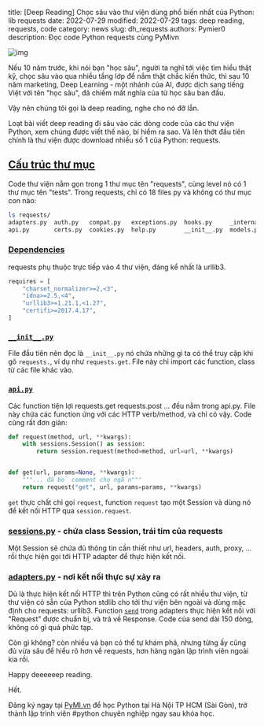 title: [Deep Reading] Chọc sâu vào thư viện dùng phổ biến nhất của Python: lib requests
date: 2022-07-29
modified: 2022-07-29
tags: deep reading, requests, code
category: news
slug: dh_requests
authors: Pymier0
description: Đọc code Python requests cùng PyMivn

![img](https://images.unsplash.com/photo-1470509037663-253afd7f0f51?crop=entropy&cs=tinysrgb&fit=max&fm=jpg&ixid=MnwyMzI1MzN8MHwxfHJhbmRvbXx8fHx8fHx8fDE2NTkxMDIxMDM&ixlib=rb-1.2.1&q=80&w=600)

Nếu 10 năm trước, khi nói bạn "học sâu", người ta nghĩ tới việc tìm hiểu thật kỹ, chọc sâu vào qua nhiều tầng lớp để nắm thật chắc kiến thức, thì sau 10 năm marketing, Deep Learning - một nhánh của AI, được dịch sang tiếng Việt với tên "học sâu", đã chiếm mất nghĩa của từ học sâu ban đầu.

Vậy nên chúng tôi gọi là deep reading, nghe cho nó đỡ lẫn.

Loạt bài viết deep reading đi sâu vào các dòng code của các thư viện Python, xem chúng được viết thế nào, bí hiểm ra sao. Và lên thớt đầu tiên chính là thư viện được download nhiều số 1 của Python: requests.

## [Cấu trúc thư mục](https://github.com/psf/requests/tree/v2.28.1/requests)

Code thư viện nằm gọn trong 1 thư mục tên "requests", cùng level nó có 1 thư mục tên "tests". Trong requests, chỉ có 18 files py và không có thư mục con nào:

```sh
ls requests/
adapters.py  auth.py   compat.py   exceptions.py  hooks.py     _internal_utils.py  packages.py  status_codes.py  utils.py
api.py       certs.py  cookies.py  help.py        __init__.py  models.py           sessions.py  structures.py    __version__.py
```

### [Dependencies](https://github.com/psf/requests/blob/v2.28.1/setup.py#L61-L65)
requests phụ thuộc trực tiếp vào 4 thư viện, đáng kể nhất là urllib3.

```py
requires = [
    "charset_normalizer>=2,<3",
    "idna>=2.5,<4",
    "urllib3>=1.21.1,<1.27",
    "certifi>=2017.4.17",
]
```

### [`__init__.py`](https://github.com/psf/requests/blob/v2.28.1/requests/__init__.py)

File đầu tiên nên đọc là `__init__.py` nó chứa những gì ta có thể truy cập khi gõ `requests.`, ví dụ như `requests.get`. File này chỉ import các function, class từ các file khác vào.

### [`api.py`](https://github.com/psf/requests/blob/v2.28.1/requests/api.py)
Các function tiện lợi requests.get requests.post ... đều nằm trong api.py. File này chứa các function ứng với các HTTP verb/method, và chỉ có vậy. Code cũng rất đơn giản:

```py
def request(method, url, **kwargs):
    with sessions.Session() as session:
        return session.request(method=method, url=url, **kwargs)


def get(url, params=None, **kwargs):
    """... đã bỏ comment cho ngắn"""
    return request("get", url, params=params, **kwargs)
```

`get` thực chất chỉ gọi `request`, function `request` tạo một Session và dùng nó để kết nối HTTP qua `session.request`.

### [sessions.py](https://github.com/psf/requests/blob/v2.28.1/requests/sessions.py#L355) - chứa class Session, trái tim của requests
Một Session sẽ chứa đủ thông tin cần thiết như url, headers, auth, proxy, ... rồi thực hiện gọi tới HTTP adapter để thực hiện kết nối.

### [adapters.py](https://github.com/psf/requests/blob/v2.28.1/requests/adapters.py#L101) - nơi kết nối thực sự xảy ra
Dù là thực hiện kết nối HTTP thì trên Python cũng có rất nhiều thư viện, từ thư viện có sẵn của Python stdlib cho tới thư viện bên ngoài và dùng mặc định cho requests: urllib3. Function [`send`](https://github.com/psf/requests/blob/v2.28.1/requests/adapters.py#L436) trong adapters thực hiện kết nối với "Request" được chuẩn bị, và trả về Response. Code của send dài 150 dòng, không có gì quá phức tạp.

Còn gì không? còn nhiều và bạn có thể tự khám phá, nhưng từng ấy cũng đủ vừa sâu để hiểu rõ hơn về requests, hơn hàng ngàn lập trình viên ngoài kia rồi.

Happy deeeeeep reading.

Hết.

Đăng ký ngay tại [PyMI.vn](https://pymi.vn) để học Python tại Hà Nội TP HCM (Sài Gòn),
trở thành lập trình viên #python chuyên nghiệp ngay sau khóa học.
